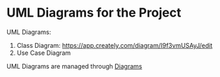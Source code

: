 # UML Diagrams for the Project

UML Diagrams:
1. Class Diagram: https://app.creately.com/diagram/I9f3vmUSAyJ/edit
2. Use Case Diagram

UML Diagrams are managed through [Diagrams](https://app.diagrams.net/)
